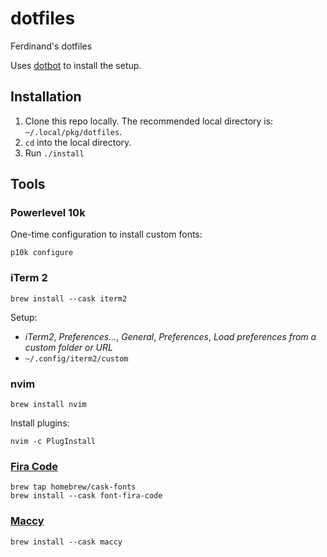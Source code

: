 # dotfiles
Ferdinand's dotfiles

Uses [dotbot][dotbot] to install the setup.

## Installation
1. Clone this repo locally.  The recommended local directory is: `~/.local/pkg/dotfiles`.
2. `cd` into the local directory.
3. Run `./install`

## Tools

### Powerlevel 10k
One-time configuration to install custom fonts:
```
p10k configure
```

### iTerm 2
```
brew install --cask iterm2
```

Setup:
* _iTerm2_, _Preferences..._, _General_, _Preferences_, _Load preferences from a custom folder or URL_
* `~/.config/iterm2/custom`

### nvim
```
brew install nvim
```

Install plugins:

```
nvim -c PlugInstall
```

### [Fira Code][font-fira-code]

```
brew tap homebrew/cask-fonts
brew install --cask font-fira-code
```

### [Maccy][maccy]

```
brew install --cask maccy
```


[dotbot]: https://github.com/anishathalye/dotbot
[font-fira-code]: https://github.com/tonsky/FiraCode
[maccy]: https://maccy.app/
